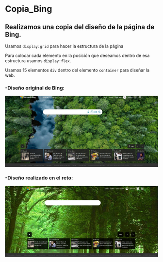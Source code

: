 # Copia_Bing

## Realizamos una copia del diseño de la página de Bing.

Usamos `display:grid` para hacer la estructura de la página

Para colocar cada elemento en la posición que deseamos dentro de esa estructura usamos `display:flex`.

Usamos 15 elementos `div` dentro del elemento `container` para diseñar la web.

### -Diseño original de Bing:
![Diseño original](./screenshots/original.jpg)
### -Diseño realizado en el reto:
![Diseño hecho en el reto](./screenshots/design.jpg)